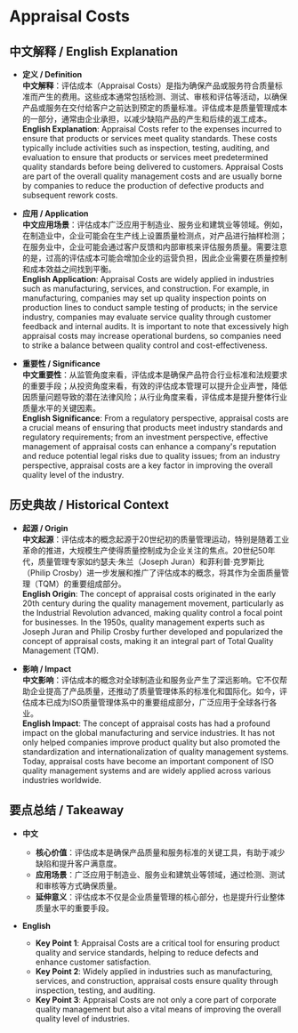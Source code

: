 # Appraisal Costs

## 中文解释 / English Explanation

* **定义 / Definition**  
  **中文解释**：评估成本（Appraisal Costs）是指为确保产品或服务符合质量标准而产生的费用。这些成本通常包括检测、测试、审核和评估等活动，以确保产品或服务在交付给客户之前达到预定的质量标准。评估成本是质量管理成本的一部分，通常由企业承担，以减少缺陷产品的产生和后续的返工成本。  
  **English Explanation**: Appraisal Costs refer to the expenses incurred to ensure that products or services meet quality standards. These costs typically include activities such as inspection, testing, auditing, and evaluation to ensure that products or services meet predetermined quality standards before being delivered to customers. Appraisal Costs are part of the overall quality management costs and are usually borne by companies to reduce the production of defective products and subsequent rework costs.

* **应用 / Application**  
  **中文应用场景**：评估成本广泛应用于制造业、服务业和建筑业等领域。例如，在制造业中，企业可能会在生产线上设置质量检测点，对产品进行抽样检测；在服务业中，企业可能会通过客户反馈和内部审核来评估服务质量。需要注意的是，过高的评估成本可能会增加企业的运营负担，因此企业需要在质量控制和成本效益之间找到平衡。  
  **English Application**: Appraisal Costs are widely applied in industries such as manufacturing, services, and construction. For example, in manufacturing, companies may set up quality inspection points on production lines to conduct sample testing of products; in the service industry, companies may evaluate service quality through customer feedback and internal audits. It is important to note that excessively high appraisal costs may increase operational burdens, so companies need to strike a balance between quality control and cost-effectiveness.

* **重要性 / Significance**  
  **中文重要性**：从监管角度来看，评估成本是确保产品符合行业标准和法规要求的重要手段；从投资角度来看，有效的评估成本管理可以提升企业声誉，降低因质量问题导致的潜在法律风险；从行业角度来看，评估成本是提升整体行业质量水平的关键因素。  
  **English Significance**: From a regulatory perspective, appraisal costs are a crucial means of ensuring that products meet industry standards and regulatory requirements; from an investment perspective, effective management of appraisal costs can enhance a company's reputation and reduce potential legal risks due to quality issues; from an industry perspective, appraisal costs are a key factor in improving the overall quality level of the industry.

## 历史典故 / Historical Context

* **起源 / Origin**  
  **中文起源**：评估成本的概念起源于20世纪初的质量管理运动，特别是随着工业革命的推进，大规模生产使得质量控制成为企业关注的焦点。20世纪50年代，质量管理专家如约瑟夫·朱兰（Joseph Juran）和菲利普·克罗斯比（Philip Crosby）进一步发展和推广了评估成本的概念，将其作为全面质量管理（TQM）的重要组成部分。  
  **English Origin**: The concept of appraisal costs originated in the early 20th century during the quality management movement, particularly as the Industrial Revolution advanced, making quality control a focal point for businesses. In the 1950s, quality management experts such as Joseph Juran and Philip Crosby further developed and popularized the concept of appraisal costs, making it an integral part of Total Quality Management (TQM).

* **影响 / Impact**  
  **中文影响**：评估成本的概念对全球制造业和服务业产生了深远影响。它不仅帮助企业提高了产品质量，还推动了质量管理体系的标准化和国际化。如今，评估成本已成为ISO质量管理体系中的重要组成部分，广泛应用于全球各行各业。  
  **English Impact**: The concept of appraisal costs has had a profound impact on the global manufacturing and service industries. It has not only helped companies improve product quality but also promoted the standardization and internationalization of quality management systems. Today, appraisal costs have become an important component of ISO quality management systems and are widely applied across various industries worldwide.

## 要点总结 / Takeaway

* **中文**  
  - **核心价值**：评估成本是确保产品质量和服务标准的关键工具，有助于减少缺陷和提升客户满意度。  
  - **应用场景**：广泛应用于制造业、服务业和建筑业等领域，通过检测、测试和审核等方式确保质量。  
  - **延伸意义**：评估成本不仅是企业质量管理的核心部分，也是提升行业整体质量水平的重要手段。

* **English**  
  - **Key Point 1**: Appraisal Costs are a critical tool for ensuring product quality and service standards, helping to reduce defects and enhance customer satisfaction.  
  - **Key Point 2**: Widely applied in industries such as manufacturing, services, and construction, appraisal costs ensure quality through inspection, testing, and auditing.  
  - **Key Point 3**: Appraisal Costs are not only a core part of corporate quality management but also a vital means of improving the overall quality level of industries.